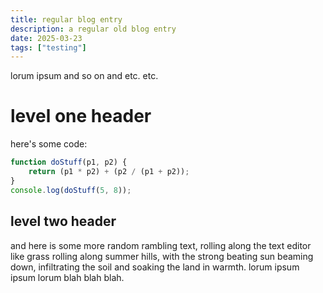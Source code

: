 ```yaml
---
title: regular blog entry
description: a regular old blog entry
date: 2025-03-23
tags: ["testing"]
---
```


lorum ipsum and so on and etc. etc.

# level one header

here's some code:

```js
function doStuff(p1, p2) {
    return (p1 * p2) + (p2 / (p1 + p2));
}
console.log(doStuff(5, 8));
```

## level two header

and here is some more random rambling text, rolling along the text editor like grass rolling along summer hills, with the strong beating sun beaming down, infiltrating the soil and soaking the land in warmth. lorum ipsum ipsum lorum blah blah blah.
